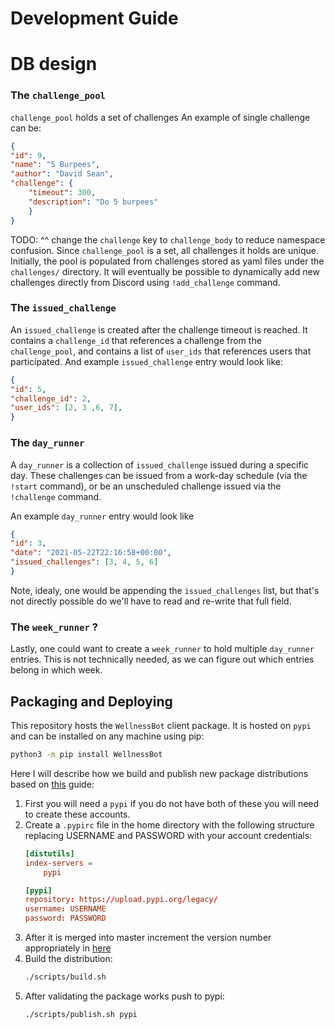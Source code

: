 # Development Guide

# DB design
### The `challenge_pool`
`challenge_pool` holds a set of challenges
An example of single challenge can be:
```json
{
"id": 9,
"name": "5 Burpees",
"author": "David Sean",
"challenge": {
    "timeout": 300,
    "description": "Do 5 burpees"
    }
}
```
TODO: ^^ change the `challenge` key to `challenge_body` to reduce namespace confusion.
Since `challenge_pool` is a set, all challenges it holds are unique.
Initially, the pool is populated from challenges stored as yaml files under the `challenges/` directory.
It will eventually be possible to dynamically add new challenges directly from Discord using `!add_challenge` command.

### The `issued_challenge`

An `issued_challenge` is created after the challenge timeout is reached.
It contains a `challenge_id` that references a challenge from the `challenge_pool`, and contains a list of `user_ids` that references users that participated.
And example `issued_challenge` entry would look like:
```json
{
"id": 5,
"challenge_id": 2,
"user_ids": [2, 3 ,6, 7],
}
```
### The `day_runner`
A `day_runner` is a collection of `issued_challenge` issued during a specific day.
These challenges can be issued from a work-day schedule (via the `!start` command), or be an unscheduled challenge issued via the `!challenge` command.

An example `day_runner` entry would look like
```json
{
"id": 3,
"date": "2021-05-22T22:16:58+00:00",
"issued_challenges": [3, 4, 5, 6] 
}
```
Note, idealy, one would be appending the `issued_challenges` list, but that's not directly possible do we'll have to read and re-write that full field.

### The `week_runner` ?
Lastly, one could want to create a `week_runner` to hold multiple `day_runner` entries. This is not technically needed, as we can figure out which entries belong in which week.

## Packaging and Deploying
This repository hosts the `WellnessBot` client package. It is hosted on `pypi` and can be installed on any machine using pip:
```bash
python3 -m pip install WellnessBot
```

Here I will describe how we build and publish new package distributions based on [this](https://www.codementor.io/@arpitbhayani/host-your-python-package-using-github-on-pypi-du107t7ku) guide:

1. First you will need a `pypi` if you do not have both of these you will need to create these accounts.
2. Create a `.pypirc` file in the home directory with the following structure replacing USERNAME and PASSWORD with your account credentials:
    ```rc
    [distutils]
    index-servers =
        pypi

    [pypi]
    repository: https://upload.pypi.org/legacy/
    username: USERNAME
    password: PASSWORD
    ```
4. After it is merged into master increment the version number appropriately in [here](../app/__version__.py)
5. Build the distribution:
    ```bash
    ./scripts/build.sh
    ```
6. After validating the package works push to pypi:
    ```bash
    ./scripts/publish.sh pypi
    ```
